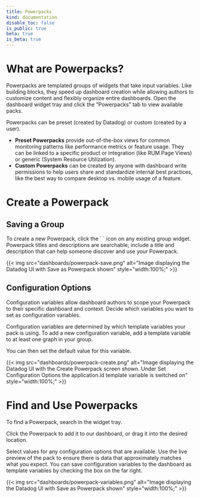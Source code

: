 ```yaml
---
title: Powerpacks
kind: documentation
disable_toc: false
is_public: true
beta: true
is_beta: true
---
```


# What are Powerpacks?

Powerpacks are templated groups of widgets that take input variables. Like building blocks, they speed up dashboard creation while allowing authors to customize content and flexibly organize entire dashboards. Open the dashboard widget tray and click the “Powerpacks” tab to view available packs.

Powerpacks can be preset (created by Datadog) or custom (created by a user). 

  * **Preset Powerpacks** provide out-of-the-box views for common monitoring patterns like performance metrics or feature usage. They can be linked to a specific product or integration (like RUM Page Views) or generic (System Resource Utilization).
  * **Custom Powerpacks** can be created by anyone with dashboard write permissions to help users share and standardize internal best practices, like the best way to compare desktop vs. mobile usage of a feature.

# Create a Powerpack

## Saving a Group

To create a new Powerpack, click the \` \` icon on any existing group widget. Powerpack titles and descriptions are searchable; include a title and description that can help someone discover and use your Powerpack. 

{{< img src="dashboards/powerpack-save.png" alt="Image displaying the Datadog UI with Save as Powerpack shown" style="width:100%;" >}}

## Configuration Options

Configuration variables allow dashboard authors to scope your Powerpack to their specific dashboard and context. Decide which variables you want to set as configuration variables.

Configuration variables are determined by which template variables your pack is using. To add a new configuration variable, add a template variable to at least one graph in your group. 

You can then set the default value for this variable.

{{< img src="dashboards/powerpack-create.png" alt="Image displaying the Datadog UI with the Create Powerpack screen shown. Under Set Configuration Options the application.id template variable is switched on" style="width:100%;" >}}

# Find and Use Powerpacks

To find a Powerpack, search in the widget tray.

Click the Powerpack to add it to our dashboard, or drag it into the desired location.

Select values for any configuration options that are available. Use the live preview of the pack to ensure there is data that approximately matches what you expect. You can save configuration variables to the dashboard as template variables by checking the box on the far right.

{{< img src="dashboards/powerpack-variables.png" alt="Image displaying the Datadog UI with Save as Powerpack shown" style="width:100%;" >}}